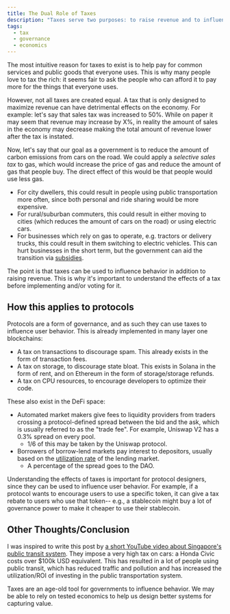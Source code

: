 ```yaml
---
title: The Dual Role of Taxes
description: "Taxes serve two purposes: to raise revenue and to influence behavior."
tags:
  - tax
  - governance
  - economics
---
```


The most intuitive reason for taxes to exist is to help pay for common services
and public goods that everyone uses. This is why many people love to tax the
rich: it seems fair to ask the people who can afford it to pay more for the
things that everyone uses.

However, not all taxes are created equal. A tax that is only designed to
maximize revenue can have detrimental effects on the economy. For example: let's
say that sales tax was increased to 50%. While on paper it may seem that revenue
may increase by X%, in reality the amount of sales in the economy may decrease
making the total amount of revenue lower after the tax is instated.

Now, let's say that our goal as a government is to reduce the amount of carbon
emissions from cars on the road. We could apply a _selective sales tax_ to gas,
which would increase the price of gas and reduce the amount of gas that people
buy. The direct effect of this would be that people would use less gas.

- For city dwellers, this could result in people using public transportation
  more often, since both personal and ride sharing would be more expensive.
- For rural/suburban commuters, this could result in either moving to cities
  (which reduces the amount of cars on the road) or using electric cars.
- For businesses which rely on gas to operate, e.g. tractors or delivery trucks,
  this could result in them switching to electric vehicles. This can hurt
  businesses in the short term, but the government can aid the transition via
  [subsidies](https://www.rd.usda.gov/programs-services/energy-programs/rural-energy-america-program-renewable-energy-systems-energy-efficiency-improvement-guaranteed-loans).

The point is that taxes can be used to influence behavior in addition to raising
revenue. This is why it's important to understand the effects of a tax before
implementing and/or voting for it.

## How this applies to protocols

Protocols are a form of governance, and as such they can use taxes to influence
user behavior. This is already implemented in many layer one blockchains:

- A tax on transactions to discourage spam. This already exists in the form of
  transaction fees.
- A tax on storage, to discourage state bloat. This exists in Solana in the form
  of rent, and on Ethereum in the form of storage/storage refunds.
- A tax on CPU resources, to encourage developers to optimize their code.

These also exist in the DeFi space:

- Automated market makers give fees to liquidity providers from traders crossing
  a protocol-defined spread between the bid and the ask, which is usually
  referred to as the "trade fee". For example, Uniswap V2 has a 0.3% spread on
  every pool.
  - 1/6 of this may be taken by the Uniswap protocol.
- Borrowers of borrow-lend markets pay interest to depositors, usually based on
  the [utilization
  rate](./2020-12-20-understanding-compound-protocols-interest-rates) of the
  lending market.
  - A percentage of the spread goes to the DAO.

Understanding the effects of taxes is important for protocol designers, since
they can be used to influence user behavior. For example, if a protocol wants to
encourage users to use a specific token, it can give a tax rebate to users who
use that token-- e.g., a stablecoin might buy a lot of governance power to make
it cheaper to use their stablecoin.

## Other Thoughts/Conclusion

I was inspired to write this post by [a short YouTube video about Singapore's
public transit system](https://youtu.be/vyfJgJBB3Vk). They impose a very high
tax on cars: a Honda Civic costs over $100k USD equivalent. This has resulted in
a lot of people using public transit, which has reduced traffic and pollution
and has increased the utilization/ROI of investing in the public transportation
system.

Taxes are an age-old tool for governments to influence behavior. We may be able
to rely on tested economics to help us design better systems for capturing
value.
